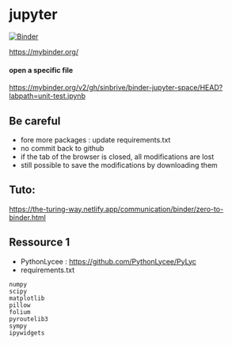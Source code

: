 # jupyter

[![Binder](https://mybinder.org/badge_logo.svg)](https://mybinder.org/v2/gh/binder-jupyter-space/jupyter/HEAD)

https://mybinder.org/

#### open a specific file
https://mybinder.org/v2/gh/sinbrive/binder-jupyter-space/HEAD?labpath=unit-test.ipynb

## Be careful
- fore more packages : update requirements.txt
- no commit back to github
- if the tab of the browser is closed, all modifications are lost
- still possible to save the modifications by downloading them

## Tuto:
https://the-turing-way.netlify.app/communication/binder/zero-to-binder.html

## Ressource 1 
- PythonLycee : https://github.com/PythonLycee/PyLyc
- requirements.txt
```
numpy
scipy
matplotlib
pillow
folium
pyroutelib3
sympy
ipywidgets
```


